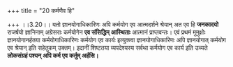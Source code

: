 +++
title = "20 कर्मणैव हि"

+++
।।3.20।। यतो ज्ञानयोगाधिकारिणः अपि कर्मयोग एव आत्मदर्शने श्रेयान् अत एव
हि **जनकादयो** राजर्षयो ज्ञानिनाम् अग्रेसराः कर्मयोगेन **एव संसिद्धिम्
आस्थिताः** आत्मानं प्राप्तवन्तः। एवं प्रथमं मुमुक्षोः ज्ञानयोगानर्हतया
कर्मयोगाधिकारिणः कर्मयोग एव कार्यः इत्युक्त्वा ज्ञानयोगाधिकारिणः अपि
ज्ञानयोगात् कर्मयोग एव श्रेयान् इति सहेतुकम् उक्तम्। इदानीं शिष्टतया
व्यपदेश्यस्य सर्वथा कर्मयोग एव कार्य इति उच्यते **लोकसंग्रहं पश्यन् अपि
कर्म एव कर्तुम् अर्हसि।**
